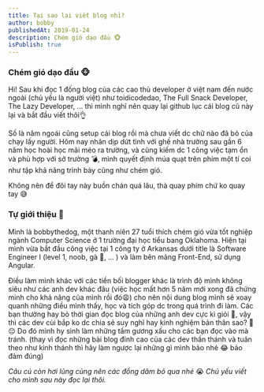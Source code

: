 ```yaml
---
title: Tại sao lại viết blog nhỉ?
author: bobby
publishedAt: 2019-01-24
description: Chém gió dạo đầu 🐵
isPublish: true
---
```


### Chém gió dạo đầu 🐵

Hi! Sau khi đọc 1 đống blog của các cao thủ developer ở việt nam đến nước ngoài (chủ yếu là người việt) như toidicodedao, The Full Snack Developer, The Lazy Developer, ... thì mình nghĩ nên quay lại github lục cái blog cũ này lại và bắt đầu viết thôi👌

Số là năm ngoái cũng setup cái blog rồi mà chưa viết dc chữ nào đã bỏ của chạy lấy người. Hôm nay nhân dịp dứt tình với ghế nhà trường sau gần 6 năm học hoài học mãi méo ra trường, và cũng kiếm dc 1 công việc tạm ổn và phù hợp với sở trường 💣, mình quyết định múa quạt trên phím một tí coi như tập khả năng trình bày cũng như chém gió.

Không nên để đôi tay này buồn chán quá lâu, thà quay phím chứ ko quay tay 😅

### Tự giới thiệu 🐶

Mình là bobbythedog, một thanh niên 27 tuổi thích chém gió vừa tốt nghiệp ngành Computer Science ở 1 trường đại học tiểu bang Oklahoma. Hiện tại mình vừa bắt đầu công việc tại 1 công ty ở Arkansas dưới title là Software Engineer I (level 1, noob, gà 🐔, ... ) và làm bên mảng Front-End, sử dụng Angular.

Điều làm mình khác với các tiền bối blogger khác là trình độ mình không siêu như các anh dev khác đâu (việc học mất hơn 5 năm mới xong đã chứng minh cho khả năng của mình rồi đó😩) cho nên nội dung blog mình sẽ xoay quanh những điều mình thấy, học và tích góp dc trong quá trình đi làm. Các bạn thường hay bỏ thời gian đọc blog của những anh dev cực kì giỏi 🐔, vậy thì các dev cùi bắp ko dc chia sẻ suy nghĩ hay kinh nghiệm bản thân sao? 🐒 😔 Do đó mình hy sinh làm những tấm gương xấu cho các bạn đọc vào mà tránh. (thay vì đọc những bài blog đỉnh cao của các dev thần thánh và tuân theo như kinh thánh thì hãy làm ngược lại những gì mình bảo nhé 😂 bảo đảm đúng)

_Câu cú còn hơi lủng củng nên các đồng dâm bỏ qua nhé_ 😭 _Chủ yếu viết cho mình sau này đọc lại thôi._
